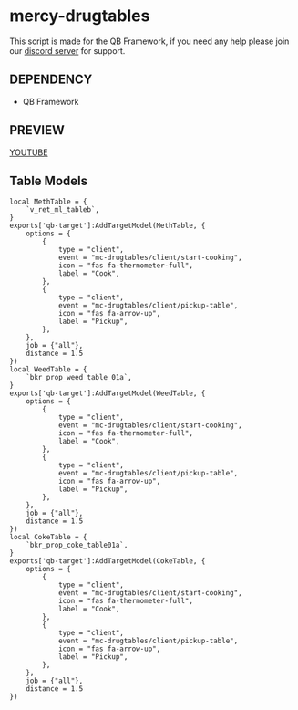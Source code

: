# mercy-drugtables

This script is made for the QB Framework, if you need any help please join our [discord server](https://dsc.gg/mercy-coll) for support.

## DEPENDENCY
- QB Framework

## PREVIEW
[YOUTUBE](https://www.youtube.com/watch?v=MA_XWJnGLs0)

## Table Models
```
local MethTable = {
    `v_ret_ml_tableb`,
}
exports['qb-target']:AddTargetModel(MethTable, {
    options = {
        {
            type = "client",
            event = "mc-drugtables/client/start-cooking",
            icon = "fas fa-thermometer-full",
            label = "Cook",
        },
        {
            type = "client",
            event = "mc-drugtables/client/pickup-table",
            icon = "fas fa-arrow-up",
            label = "Pickup",
        },
    },
    job = {"all"},
    distance = 1.5
})
local WeedTable = {
    `bkr_prop_weed_table_01a`,
}
exports['qb-target']:AddTargetModel(WeedTable, {
    options = {
        {
            type = "client",
            event = "mc-drugtables/client/start-cooking",
            icon = "fas fa-thermometer-full",
            label = "Cook",
        },
        {
            type = "client",
            event = "mc-drugtables/client/pickup-table",
            icon = "fas fa-arrow-up",
            label = "Pickup",
        },
    },
    job = {"all"},
    distance = 1.5
})
local CokeTable = {
    `bkr_prop_coke_table01a`,
}
exports['qb-target']:AddTargetModel(CokeTable, {
    options = {
        {
            type = "client",
            event = "mc-drugtables/client/start-cooking",
            icon = "fas fa-thermometer-full",
            label = "Cook",
        },
        {
            type = "client",
            event = "mc-drugtables/client/pickup-table",
            icon = "fas fa-arrow-up",
            label = "Pickup",
        },
    },
    job = {"all"},
    distance = 1.5
})
```
